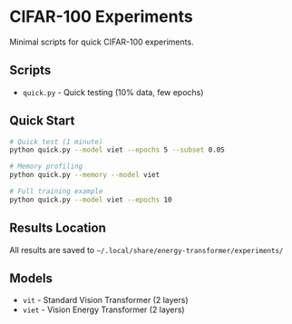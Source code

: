 # CIFAR-100 Experiments

Minimal scripts for quick CIFAR-100 experiments.

## Scripts

- `quick.py` - Quick testing (10% data, few epochs)

## Quick Start

```bash
# Quick test (1 minute)
python quick.py --model viet --epochs 5 --subset 0.05

# Memory profiling
python quick.py --memory --model viet

# Full training example
python quick.py --model viet --epochs 10
```

## Results Location

All results are saved to `~/.local/share/energy-transformer/experiments/`

## Models

- `vit` - Standard Vision Transformer (2 layers)
- `viet` - Vision Energy Transformer (2 layers)
